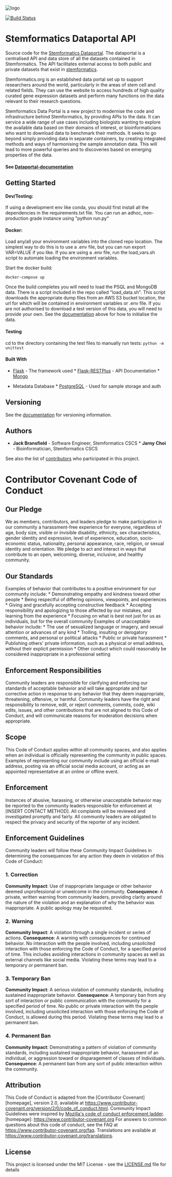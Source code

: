 ![logo](https://dataportal-data.s3-ap-southeast-2.amazonaws.com/static/images/test_logo.PNG)
  
[![Build Status](https://travis-ci.com/s4madmin/dp-prod.svg?branch=master)](https://travis-ci.com/s4madmin/dp-prod)
  
# Stemformatics Dataportal API
  
Source code for the [Stemformatics Dataportal](https://api.stemformatics.org/). The dataportal is a centralised API and data store of all the datasets contained in Stemformatics. The API facilitates 
external access to both public and private datasets that exist in [stemformatics](https://www.stemformatics.org/).

Stemformatics.org is an established data portal set up to support researchers around the world, particularly in the areas of stem cell and related fields. They can use the website to access hundreds of high quality curated gene expression datasets and perform many functions on the data relevant to their research questions. 

Stemformatics Data Portal is a new project to modernise the code and infrastructure behind Stemformatics, by providing APIs to the data. It can service a wide range of use cases including biologists wanting to explore the available data based on their domains of interest, or bioinformaticians who want to download data to benchmark their methods. It seeks to go beyond simply providing data in separate containers, by creating integrated methods and ways of harmonising the sample annotation data. This will lead to more powerful queries and to discoveries based on emerging properties of the data.   
  
#### See [Dataportal-documentation](http://dataportal-documentation.s3-website-ap-southeast-2.amazonaws.com/ "Documentation")
  
## Getting Started
  
#### Dev/Testing:
  
If using a development env like conda, you should first install all the dependencies in the requirements.txt file. You can run an adhoc, non-production grade instance using "python run.py"
  
#### Docker:
Load any/all your environment variables into the cloned repo location. The simplest way to do this is to use a .env file, but you can run export VAR=VALUE if you like. If you are using a .env file, run 
the load_vars.sh script to automate loading the environment variables.
  
Start the docker build:
  
``` docker-compose up ```
  
Once the build completes you will need to load the PSQL and MongoDB data. There is a script included in the repo called "load_data.sh". This script downloads the appropriate dump files from an AWS S3 
bucket location, the url for which will be contained in environment variables or .env file. If you are not authorised to download a test version of this data, you will need to provide your own. See the 
[documentation](http://dataportal-documentation.s3-website-ap-southeast-2.amazonaws.com/) above for how to initialise the data.
  
#### Testing
  
cd to the directory containing the test files to manually run tests: ``` python -m unittest ```
  
#### Built With
  
* [Flask](https://flask.palletsprojects.com/en/1.1.x/) - The framework used * [Flask-RESTPlus](https://flask-restplus.readthedocs.io/en/stable/) - API Documentation * 
[Mongo](https://www.mongodb.com/cloud/atlas/lp/try2?utm_source=google&utm_campaign=gs_apac_australia_search_brand_atlas_desktop&utm_term=mongodb&utm_medium=cpc_paid_search&utm_ad=e&gclid=Cj0KCQjwy6T1BRDXARIsAIqCTXo10E_rTqydYPjnE4viNcoI14ctwUAH6QsJvCDLS4LyRC6pTYBIAjwaAhlSEALw_wcB) 
- Metadata Database * [PostgreSQL](https://www.postgresql.org/) - Used for sample storage and auth
  
  
## Versioning
  
See the [documentation](http://dataportal-documentation.s3-website-ap-southeast-2.amazonaws.com/) for versioning information.
  
## Authors
  
* **Jack Bransfield** - Software Engineer, Stemformatics CSCS * **Jarny Choi** - Bioinformatician, Stemformatics CSCS
  
See also the list of [contributors](http://dataportal-documentation.s3-website-ap-southeast-2.amazonaws.com/) who participated in this project.
# Contributor Covenant Code of Conduct
## Our Pledge
We as members, contributors, and leaders pledge to make participation in our community a harassment-free experience for everyone, regardless of age, body size, visible or invisible disability, 
ethnicity, sex characteristics, gender identity and expression, level of experience, education, socio-economic status, nationality, personal appearance, race, religion, or sexual identity and 
orientation. We pledge to act and interact in ways that contribute to an open, welcoming, diverse, inclusive, and healthy community.
## Our Standards
Examples of behavior that contributes to a positive environment for our community include: * Demonstrating empathy and kindness toward other people * Being respectful of differing opinions, viewpoints, 
and experiences * Giving and gracefully accepting constructive feedback * Accepting responsibility and apologizing to those affected by our mistakes,
  and learning from the experience * Focusing on what is best not just for us as individuals, but for the
  overall community Examples of unacceptable behavior include: * The use of sexualized language or imagery, and sexual attention or
  advances of any kind * Trolling, insulting or derogatory comments, and personal or political attacks * Public or private harassment * Publishing others' private information, such as a physical or 
email
  address, without their explicit permission * Other conduct which could reasonably be considered inappropriate in a
  professional setting
## Enforcement Responsibilities
Community leaders are responsible for clarifying and enforcing our standards of acceptable behavior and will take appropriate and fair corrective action in response to any behavior that they deem 
inappropriate, threatening, offensive, or harmful. Community leaders have the right and responsibility to remove, edit, or reject comments, commits, code, wiki edits, issues, and other contributions 
that are not aligned to this Code of Conduct, and will communicate reasons for moderation decisions when appropriate.
## Scope
This Code of Conduct applies within all community spaces, and also applies when an individual is officially representing the community in public spaces. Examples of representing our community include 
using an official e-mail address, posting via an official social media account, or acting as an appointed representative at an online or offline event.
## Enforcement
Instances of abusive, harassing, or otherwise unacceptable behavior may be reported to the community leaders responsible for enforcement at [INSERT CONTACT METHOD]. All complaints will be reviewed and 
investigated promptly and fairly. All community leaders are obligated to respect the privacy and security of the reporter of any incident.
## Enforcement Guidelines
Community leaders will follow these Community Impact Guidelines in determining the consequences for any action they deem in violation of this Code of Conduct:
### 1. Correction
**Community Impact**: Use of inappropriate language or other behavior deemed unprofessional or unwelcome in the community. **Consequence**: A private, written warning from community leaders, providing 
clarity around the nature of the violation and an explanation of why the behavior was inappropriate. A public apology may be requested.
### 2. Warning
**Community Impact**: A violation through a single incident or series of actions. **Consequence**: A warning with consequences for continued behavior. No interaction with the people involved, including 
unsolicited interaction with those enforcing the Code of Conduct, for a specified period of time. This includes avoiding interactions in community spaces as well as external channels like social media. 
Violating these terms may lead to a temporary or permanent ban.
### 3. Temporary Ban
**Community Impact**: A serious violation of community standards, including sustained inappropriate behavior. **Consequence**: A temporary ban from any sort of interaction or public communication with 
the community for a specified period of time. No public or private interaction with the people involved, including unsolicited interaction with those enforcing the Code of Conduct, is allowed during 
this period. Violating these terms may lead to a permanent ban.
### 4. Permanent Ban
**Community Impact**: Demonstrating a pattern of violation of community standards, including sustained inappropriate behavior, harassment of an individual, or aggression toward or disparagement of 
classes of individuals. **Consequence**: A permanent ban from any sort of public interaction within the community.
## Attribution
This Code of Conduct is adapted from the [Contributor Covenant][homepage], version 2.0, available at https://www.contributor-covenant.org/version/2/0/code_of_conduct.html. Community Impact Guidelines 
were inspired by [Mozilla's code of conduct enforcement ladder](https://github.com/mozilla/diversity). [homepage]: https://www.contributor-covenant.org For answers to common questions about this code 
of conduct, see the FAQ at https://www.contributor-covenant.org/faq. Translations are available at https://www.contributor-covenant.org/translations.
## License
  
This project is licensed under the MIT License - see the [LICENSE.md](LICENSE.md) file for details

